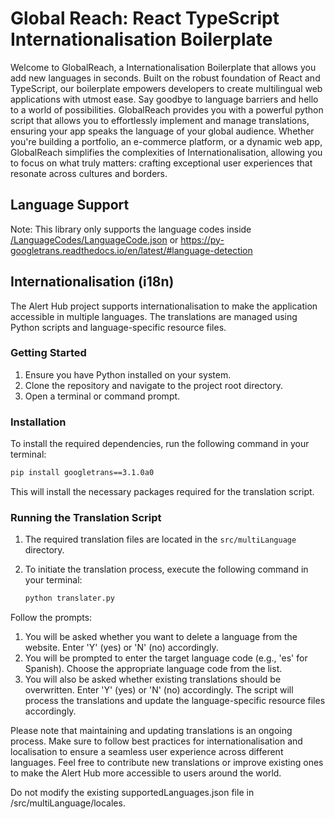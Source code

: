 # Global Reach: React TypeScript Internationalisation Boilerplate

Welcome to GlobalReach, a Internationalisation Boilerplate that allows you add new languages in seconds. Built on the robust foundation of React and TypeScript, our boilerplate empowers developers to create multilingual web applications with utmost ease. Say goodbye to language barriers and hello to a world of possibilities. GlobalReach provides you with a powerful python script that allows you to effortlessly implement and manage translations, ensuring your app speaks the language of your global audience. Whether you're building a portfolio, an e-commerce platform, or a dynamic web app, GlobalReach simplifies the complexities of Internationalisation, allowing you to focus on what truly matters: crafting exceptional user experiences that resonate across cultures and borders.

## Language Support
Note: This library only supports the language codes inside [/LanguageCodes/LanguageCode.json](https://github.com/piraveenank/global-reach-react-typescript-internationalisation-boilerplate/blob/main/src/multiLanguage/LanguageCodes/LanguageCodes.json) or https://py-googletrans.readthedocs.io/en/latest/#language-detection

## Internationalisation (i18n)

The Alert Hub project supports internationalisation to make the application accessible in multiple languages. The translations are managed using Python scripts and language-specific resource files.

### Getting Started

1. Ensure you have Python installed on your system.
2. Clone the repository and navigate to the project root directory.
3. Open a terminal or command prompt.

### Installation

To install the required dependencies, run the following command in your terminal:

   ```bash
   pip install googletrans==3.1.0a0
   ```
This will install the necessary packages required for the translation script.

### Running the Translation Script

1. The required translation files are located in the `src/multiLanguage` directory.
2. To initiate the translation process, execute the following command in your terminal:

   ```bash
   python translater.py
   
Follow the prompts:
1. You will be asked whether you want to delete a language from the website. Enter 'Y' (yes) or 'N' (no) accordingly.
1. You will be prompted to enter the target language code (e.g., 'es' for Spanish). Choose the appropriate language code from the list.
2. You will also be asked whether existing translations should be overwritten. Enter 'Y' (yes) or 'N' (no) accordingly.
The script will process the translations and update the language-specific resource files accordingly.

Please note that maintaining and updating translations is an ongoing process. Make sure to follow best practices for internationalisation and localisation to ensure a seamless user experience across different languages.
Feel free to contribute new translations or improve existing ones to make the Alert Hub more accessible to users around the world.

Do not modify the existing supportedLanguages.json file in /src/multiLanguage/locales.
